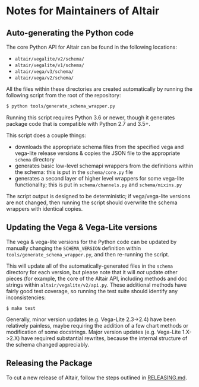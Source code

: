 # Notes for Maintainers of Altair


## Auto-generating the Python code

The core Python API for Altair can be found in the following locations:

- ``altair/vegalite/v2/schema/``
- ``altair/vegalite/v1/schema/``
- ``altair/vega/v3/schema/``
- ``altair/vega/v2/schema/``

All the files within these directories are created automatically by running
the following script from the root of the repository:

```bash
$ python tools/generate_schema_wrapper.py
```

Running this script requires Python 3.6 or newer, though it generates package
code that is compatible with Python 2.7 and 3.5+.

This script does a couple things:

- downloads the appropriate schema files from the specified vega and vega-lite
  release versions & copies the JSON file to the appropriate ``schema``
  directory
- generates basic low-level schemapi wrappers from the definitions within
  the schema: this is put in the ``schema/core.py`` file
- generates a second layer of higher level wrappers for some vega-lite
  functionality; this is put in ``schema/channels.py`` and ``schema/mixins.py``

The script output is designed to be deterministic; if vega/vega-lite versions
are not changed, then running the script should overwrite the schema wrappers
with identical copies.

## Updating the Vega & Vega-Lite versions

The vega & vega-lite versions for the Python code can be updated by manually
changing the ``SCHEMA_VERSION`` definition within
``tools/generate_schema_wrapper.py``, and then re-running the script.

This will update all of the automatically-generated files in the ``schema``
directory for each version, but please note that it will *not* update other
pieces (for example, the core of the Altair API, including methods and
doc strings within ``altair/vegalite/v2/api.py``.
These additional methods have fairly good test coverage, so running the test
suite should identify any inconsistencies:
```
$ make test
```
Generally, minor version updates (e.g. Vega-Lite 2.3->2.4) have been relatively
painless, maybe requiring the addition of a few chart methods or modification
of some docstrings.
Major version updates (e.g. Vega-Lite 1.X->2.X) have required substantial
rewrites, because the internal structure of the schema changed appreciably.


## Releasing the Package

To cut a new release of Altair, follow the steps outlined in
[RELEASING.md](RELEASING.md).